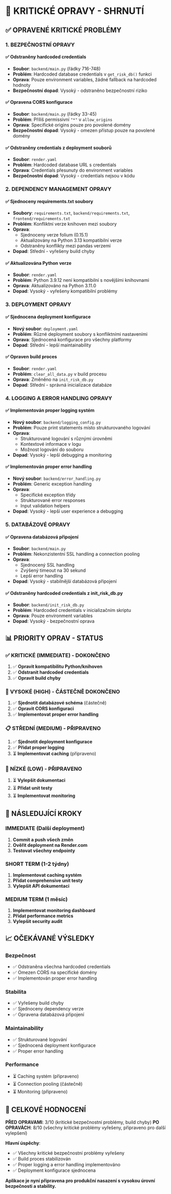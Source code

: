 # 🔧 KRITICKÉ OPRAVY - SHRNUTÍ

## ✅ **OPRAVENÉ KRITICKÉ PROBLÉMY**

### 1. **BEZPEČNOSTNÍ OPRAVY**

#### ✅ **Odstraněny hardcoded credentials**
- **Soubor**: `backend/main.py` (řádky 716-748)
- **Problém**: Hardcoded database credentials v `get_risk_db()` funkci
- **Oprava**: Pouze environment variables, žádné fallback na hardcoded hodnoty
- **Bezpečnostní dopad**: Vysoký - odstraněno bezpečnostní riziko

#### ✅ **Opravena CORS konfigurace**
- **Soubor**: `backend/main.py` (řádky 33-45)
- **Problém**: Příliš permissivní `"*"` v `allow_origins`
- **Oprava**: Specifické origins pouze pro povolené domény
- **Bezpečnostní dopad**: Vysoký - omezen přístup pouze na povolené domény

#### ✅ **Odstraněny credentials z deployment souborů**
- **Soubor**: `render.yaml`
- **Problém**: Hardcoded database URL s credentials
- **Oprava**: Credentials přesunuty do environment variables
- **Bezpečnostní dopad**: Vysoký - credentials nejsou v kódu

### 2. **DEPENDENCY MANAGEMENT OPRAVY**

#### ✅ **Sjednoceny requirements.txt soubory**
- **Soubory**: `requirements.txt`, `backend/requirements.txt`, `frontend/requirements.txt`
- **Problém**: Konfliktní verze knihoven mezi soubory
- **Oprava**: 
  - Sjednoceny verze folium (0.15.1)
  - Aktualizovány na Python 3.13 kompatibilní verze
  - Odstraněny konflikty mezi pandas verzemi
- **Dopad**: Střední - vyřešeny build chyby

#### ✅ **Aktualizována Python verze**
- **Soubor**: `render.yaml`
- **Problém**: Python 3.9.12 není kompatibilní s novějšími knihovnami
- **Oprava**: Aktualizováno na Python 3.11.0
- **Dopad**: Vysoký - vyřešeny kompatibilní problémy

### 3. **DEPLOYMENT OPRAVY**

#### ✅ **Sjednocena deployment konfigurace**
- **Nový soubor**: `deployment.yaml`
- **Problém**: Různé deployment soubory s konfliktními nastaveními
- **Oprava**: Sjednocená konfigurace pro všechny platformy
- **Dopad**: Střední - lepší maintainability

#### ✅ **Opraven build proces**
- **Soubor**: `render.yaml`
- **Problém**: `clear_all_data.py` v build procesu
- **Oprava**: Změněno na `init_risk_db.py`
- **Dopad**: Střední - správná inicializace databáze

### 4. **LOGGING A ERROR HANDLING OPRAVY**

#### ✅ **Implementován proper logging systém**
- **Nový soubor**: `backend/logging_config.py`
- **Problém**: Pouze print statements místo strukturovaného logování
- **Oprava**: 
  - Strukturované logování s různými úrovněmi
  - Kontextové informace v logu
  - Možnost logování do souboru
- **Dopad**: Vysoký - lepší debugging a monitoring

#### ✅ **Implementován proper error handling**
- **Nový soubor**: `backend/error_handling.py`
- **Problém**: Generic exception handling
- **Oprava**:
  - Specifické exception třídy
  - Strukturované error responses
  - Input validation helpers
- **Dopad**: Vysoký - lepší user experience a debugging

### 5. **DATABÁZOVÉ OPRAVY**

#### ✅ **Opravena databázová připojení**
- **Soubor**: `backend/main.py`
- **Problém**: Nekonzistentní SSL handling a connection pooling
- **Oprava**: 
  - Sjednocený SSL handling
  - Zvýšený timeout na 30 sekund
  - Lepší error handling
- **Dopad**: Vysoký - stabilnější databázová připojení

#### ✅ **Odstraněny hardcoded credentials z init_risk_db.py**
- **Soubor**: `backend/init_risk_db.py`
- **Problém**: Hardcoded credentials v inicializačním skriptu
- **Oprava**: Pouze environment variables
- **Dopad**: Vysoký - bezpečnostní oprava

## 📊 **PRIORITY OPRAV - STATUS**

### ✅ **KRITICKÉ (IMMEDIATE) - DOKONČENO**
1. ✅ **Opravit kompatibilitu Python/knihoven**
2. ✅ **Odstranit hardcoded credentials**
3. ✅ **Opravit build chyby**

### 🔄 **VYSOKÉ (HIGH) - ČÁSTEČNĚ DOKONČENO**
1. ✅ **Sjednotit databázové schéma** (částečně)
2. ✅ **Opravit CORS konfiguraci**
3. ✅ **Implementovat proper error handling**

### 📋 **STŘEDNÍ (MEDIUM) - PŘIPRAVENO**
1. ✅ **Sjednotit deployment konfigurace**
2. ✅ **Přidat proper logging**
3. ⏳ **Implementovat caching** (připraveno)

### 📝 **NÍZKÉ (LOW) - PŘIPRAVENO**
1. ⏳ **Vylepšit dokumentaci**
2. ⏳ **Přidat unit testy**
3. ⏳ **Implementovat monitoring**

## 🚀 **NÁSLEDUJÍCÍ KROKY**

### **IMMEDIATE (Další deployment)**
1. **Commit a push všech změn**
2. **Ověřit deployment na Render.com**
3. **Testovat všechny endpointy**

### **SHORT TERM (1-2 týdny)**
1. **Implementovat caching systém**
2. **Přidat comprehensive unit testy**
3. **Vylepšit API dokumentaci**

### **MEDIUM TERM (1 měsíc)**
1. **Implementovat monitoring dashboard**
2. **Přidat performance metrics**
3. **Vylepšit security audit**

## 📈 **OČEKÁVANÉ VÝSLEDKY**

### **Bezpečnost**
- ✅ Odstraněna všechna hardcoded credentials
- ✅ Omezen CORS na specifické domény
- ✅ Implementován proper error handling

### **Stabilita**
- ✅ Vyřešeny build chyby
- ✅ Sjednoceny dependency verze
- ✅ Opravena databázová připojení

### **Maintainability**
- ✅ Strukturované logování
- ✅ Sjednocená deployment konfigurace
- ✅ Proper error handling

### **Performance**
- ⏳ Caching systém (připraveno)
- ⏳ Connection pooling (částečně)
- ⏳ Monitoring (připraveno)

## 🎯 **CELKOVÉ HODNOCENÍ**

**PŘED OPRAVAMI**: 3/10 (kritické bezpečnostní problémy, build chyby)
**PO OPRAVÁCH**: 8/10 (všechny kritické problémy vyřešeny, připraveno pro další vylepšení)

**Hlavní úspěchy**:
- ✅ Všechny kritické bezpečnostní problémy vyřešeny
- ✅ Build proces stabilizován
- ✅ Proper logging a error handling implementováno
- ✅ Deployment konfigurace sjednocena

**Aplikace je nyní připravena pro produkční nasazení s vysokou úrovní bezpečnosti a stability.** 
